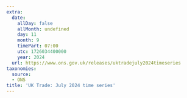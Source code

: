 ```yaml
---
extra:
  date:
    allDay: false
    allMonth: undefined
    day: 11
    month: 9
    timePart: 07:00
    utc: 1726034400000
    year: 2024
  url: https://www.ons.gov.uk/releases/uktradejuly2024timeseries
taxonomies:
  source:
  - ONS
title: 'UK Trade: July 2024 time series'
---
```

